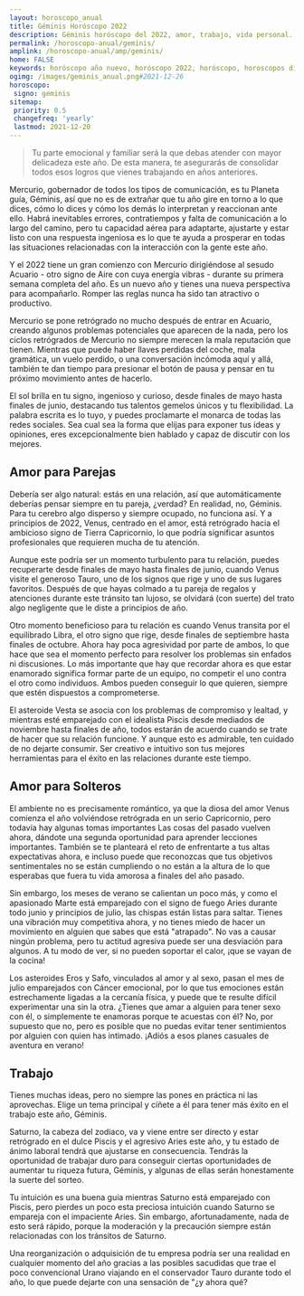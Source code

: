```yaml
---
layout: horoscopo_anual
title: Géminis Horóscopo 2022 
description: Géminis horóscopo del 2022, amor, trabajo, vida personal. Todas las predicciones para Géminis 2022 gratis. Disfruta este año nuevo.
permalink: /horoscopo-anual/geminis/
amplink: /horoscopo-anual/amp/geminis/
home: FALSE
keywords: horóscopo año nuevo, horóscopo 2022, horóscopo, horoscopos diarios gratis del dia de hoy, horóscopo diario gratis,horóscopo ano nuevo 2022, horóscopo esperanza gracia, horoscopo Géminis 2022, horoscop, horóscopos gratis, horoscopo Géminis, horoscopo Géminis 2022 gratis, Tarot, Astrologia, Zodíaco, Géminis, horoscopo gratis,tarot en femenino,videncia gratuita,horoscopos gratuitos,horóscopos, astrologia,videncia gratis
ogimg: /images/geminis_anual.png#2021-12-26
horoscopo:
 signo: geminis
sitemap:
 priority: 0.5
 changefreq: 'yearly'
 lastmod: 2021-12-20
---
```





> Tu parte emocional y familiar será la que debas atender con mayor delicadeza este año. De esta manera, te asegurarás de consolidar todos esos logros que vienes trabajando en años anteriores.


Mercurio, gobernador de todos los tipos de comunicación, es tu Planeta guía, Géminis, así que no es de extrañar que tu año gire en torno a lo que dices, cómo lo dices y cómo los demás lo interpretan y reaccionan ante ello. Habrá inevitables errores, contratiempos y falta de comunicación a lo largo del camino, pero tu capacidad aérea para adaptarte, ajustarte y estar listo con una respuesta ingeniosa es lo que te ayuda a prosperar en todas las situaciones relacionadas con la interacción con la gente este año.

Y el 2022 tiene un gran comienzo con Mercurio dirigiéndose al sesudo Acuario - otro signo de Aire con cuya energía vibras - durante su primera semana completa del año. Es un nuevo año y tienes una nueva perspectiva para acompañarlo. Romper las reglas nunca ha sido tan atractivo o productivo.

Mercurio se pone retrógrado no mucho después de entrar en Acuario, creando algunos problemas potenciales que aparecen de la nada, pero los ciclos retrógrados de Mercurio no siempre merecen la mala reputación que tienen. Mientras que puede haber llaves perdidas del coche, mala gramática, un vuelo perdido, o una conversación incómoda aquí y allá, también te dan tiempo para presionar el botón de pausa y pensar en tu próximo movimiento antes de hacerlo.

El sol brilla en tu signo, ingenioso y curioso, desde finales de mayo hasta finales de junio, destacando tus talentos gemelos únicos y tu flexibilidad. La palabra escrita es lo tuyo, y puedes proclamarte el monarca de todas las redes sociales. Sea cual sea la forma que elijas para exponer tus ideas y opiniones, eres excepcionalmente bien hablado y capaz de discutir con los mejores. 

## Amor para Parejas

Debería ser algo natural: estás en una relación, así que automáticamente deberías pensar siempre en tu pareja, ¿verdad? En realidad, no, Géminis. Para tu cerebro algo disperso y siempre ocupado, no funciona así. Y a principios de 2022, Venus, centrado en el amor, está retrógrado hacia el ambicioso signo de Tierra Capricornio, lo que podría significar asuntos profesionales que requieren mucha de tu atención.

Aunque este podría ser un momento turbulento para tu relación, puedes recuperarte desde finales de mayo hasta finales de junio, cuando Venus visite el generoso Tauro, uno de los signos que rige y uno de sus lugares favoritos. Después de que hayas colmado a tu pareja de regalos y atenciones durante este tránsito tan lujoso, se olvidará (con suerte) del trato algo negligente que le diste a principios de año.

Otro momento beneficioso para tu relación es cuando Venus transita por el equilibrado Libra, el otro signo que rige, desde finales de septiembre hasta finales de octubre. Ahora hay poca agresividad por parte de ambos, lo que hace que sea el momento perfecto para resolver los problemas sin enfados ni discusiones. Lo más importante que hay que recordar ahora es que estar enamorado significa formar parte de un equipo, no competir el uno contra el otro como individuos. Ambos pueden conseguir lo que quieren, siempre que estén dispuestos a comprometerse.

El asteroide Vesta se asocia con los problemas de compromiso y lealtad, y mientras esté emparejado con el idealista Piscis desde mediados de noviembre hasta finales de año, todos estarán de acuerdo cuando se trate de hacer que su relación funcione. Y aunque esto es admirable, ten cuidado de no dejarte consumir. Ser creativo e intuitivo son tus mejores herramientas para el éxito en las relaciones durante este tiempo.

## Amor para Solteros

El ambiente no es precisamente romántico, ya que la diosa del amor Venus comienza el año volviéndose retrógrada en un serio Capricornio, pero todavía hay algunas tomas importantes Las cosas del pasado vuelven ahora, dándote una segunda oportunidad para aprender lecciones importantes. También se te planteará el reto de enfrentarte a tus altas expectativas ahora, e incluso puede que reconozcas que tus objetivos sentimentales no se están cumpliendo o no están a la altura de lo que esperabas que fuera tu vida amorosa a finales del año pasado.

Sin embargo, los meses de verano se calientan un poco más, y como el apasionado Marte está emparejado con el signo de fuego Aries durante todo junio y principios de julio, las chispas están listas para saltar. Tienes una vibración muy competitiva ahora, y no tienes miedo de hacer un movimiento en alguien que sabes que está "atrapado". No vas a causar ningún problema, pero tu actitud agresiva puede ser una desviación para algunos. A tu modo de ver, si no pueden soportar el calor, ¡que se vayan de la cocina!

Los asteroides Eros y Safo, vinculados al amor y al sexo, pasan el mes de julio emparejados con Cáncer emocional, por lo que tus emociones están estrechamente ligadas a la cercanía física, y puede que te resulte difícil experimentar una sin la otra. ¿Tienes que amar a alguien para tener sexo con él, o simplemente te enamoras porque te acuestas con él? No, por supuesto que no, pero es posible que no puedas evitar tener sentimientos por alguien con quien has intimado. ¡Adiós a esos planes casuales de aventura en verano!

## Trabajo

Tienes muchas ideas, pero no siempre las pones en práctica ni las aprovechas. Elige un tema principal y cíñete a él para tener más éxito en el trabajo este año, Géminis.

Saturno, la cabeza del zodiaco, va y viene entre ser directo y estar retrógrado en el dulce Piscis y el agresivo Aries este año, y tu estado de ánimo laboral tendrá que ajustarse en consecuencia. Tendrás la oportunidad de trabajar duro para conseguir ciertas oportunidades de aumentar tu riqueza futura, Géminis, y algunas de ellas serán honestamente la suerte del sorteo.

Tu intuición es una buena guía mientras Saturno está emparejado con Piscis, pero pierdes un poco esta preciosa intuición cuando Saturno se empareja con el impaciente Aries. Sin embargo, afortunadamente, nada de esto será rápido, porque la moderación y la precaución siempre están relacionadas con los tránsitos de Saturno.

Una reorganización o adquisición de tu empresa podría ser una realidad en cualquier momento del año gracias a las posibles sacudidas que trae el poco convencional Urano viajando en el conservador Tauro durante todo el año, lo que puede dejarte con una sensación de "¿y ahora qué?
